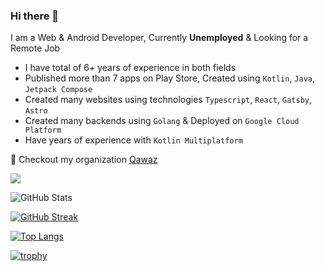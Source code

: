 ### Hi there 👋

I am a Web & Android Developer, Currently **Unemployed** & Looking for a Remote Job

- I have total of 6+ years of experience in both fields
- Published more than 7 apps on Play Store, Created using `Kotlin`, `Java`, `Jetpack Compose`
- Created many websites using technologies `Typescript`, `React`, `Gatsby`, `Astro`
- Created many backends using `Golang` & Deployed on `Google Cloud Platform`
- Have years of experience with `Kotlin Multiplatform`

🔭 Checkout my organization [Qawaz](https://github.com/Qawaz/)

![](https://komarev.com/ghpvc/?username=wakaztahir)

![GitHub Stats](https://github-readme-stats.vercel.app/api?username=wakaztahir&show_icons=true&theme=dark&count_private=true)

[![GitHub Streak](https://github-readme-streak-stats.herokuapp.com/?user=wakaztahir&theme=dark)](https://git.io/streak-stats)

[![Top Langs](https://github-readme-stats.vercel.app/api/top-langs/?username=wakaztahir&theme=dark&layout=pie)](https://github.com/wakaztahir)

[![trophy](https://github-profile-trophy.vercel.app/?username=wakaztahir&theme=onedark)](https://github.com/ryo-ma/github-profile-trophy)
